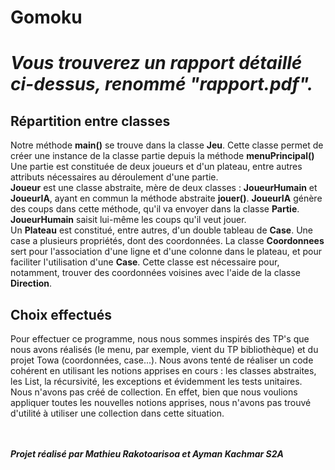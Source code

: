 <h1> Gomoku <h1>

***Vous trouverez un rapport détaillé ci-dessus, renommé "rapport.pdf".***
<h2> Répartition entre classes </h2>

Notre méthode <strong>main()</strong> se trouve dans la classe <strong>Jeu</strong>. 
Cette classe permet de créer une instance de la classe partie depuis la méthode <strong>menuPrincipal()</strong>  Une partie est constituée de deux joueurs et d'un plateau, entre autres attributs nécessaires au déroulement d'une partie.
<br>
<strong>Joueur</strong> est une classe abstraite, mère de deux classes : 
<strong>JoueurHumain</strong> et <strong>JoueurIA</strong>, ayant en commun la méthode abstraite <strong>jouer()</strong>. <strong>JoueurIA</strong> génère des coups dans cette méthode, qu'il va envoyer dans la classe <strong>Partie</strong>. <strong>JoueurHumain</strong> saisit lui-même les coups qu'il veut jouer. 
<br>
Un <strong>Plateau</strong> est constitué, entre autres, d'un double tableau de <strong>Case</strong>. Une case a plusieurs propriétés, dont des coordonnées. La
classe <strong>Coordonnees</strong> sert pour l'association d'une ligne et d'une colonne dans le plateau, et pour faciliter l'utilisation d'une <strong>Case</strong>. Cette classe est nécessaire pour, notamment, trouver des coordonnées voisines avec l'aide de la classe 
<strong>Direction</strong>.
<br>
<h2> Choix effectués </h2>
Pour effectuer ce programme, nous nous sommes inspirés des TP's que nous avons réalisés (le menu, par exemple, vient du TP bibliothèque) et du projet Towa (coordonnées, case...). 
Nous avons <l>tenté</l> de réaliser un code cohérent en utilisant les notions apprises en cours : les classes abstraites, les List, la récursivité, les exceptions
 et évidemment les tests unitaires.
<br> 
Nous n'avons pas créé de collection. En effet, bien que nous voulions appliquer toutes les nouvelles notions apprises, nous n'avons pas trouvé d'utilité à utiliser une collection dans cette situation.
  
<br> <br> 
***Projet réalisé par Mathieu Rakotoarisoa et Ayman Kachmar S2A***


